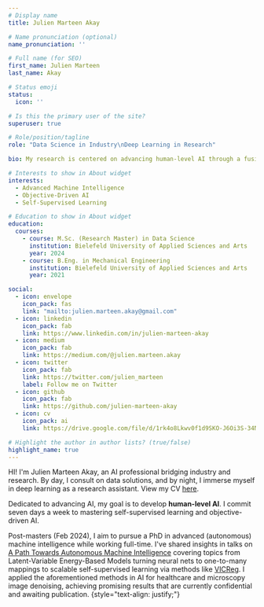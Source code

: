 ```yaml
---
# Display name
title: Julien Marteen Akay

# Name pronunciation (optional)
name_pronunciation: ''

# Full name (for SEO)
first_name: Julien Marteen
last_name: Akay

# Status emoji
status:
  icon: ''

# Is this the primary user of the site?
superuser: true

# Role/position/tagline
role: "Data Science in Industry\nDeep Learning in Research"

bio: My research is centered on advancing human-level AI through a fusion of self-supervised learning and Objective-Driven AI (ODAI).

# Interests to show in About widget
interests:
  - Advanced Machine Intelligence 
  - Objective-Driven AI
  - Self-Supervised Learning

# Education to show in About widget
education:
  courses:
    - course: M.Sc. (Research Master) in Data Science
      institution: Bielefeld University of Applied Sciences and Arts
      year: 2024
    - course: B.Eng. in Mechanical Engineering
      institution: Bielefeld University of Applied Sciences and Arts
      year: 2021

social:
  - icon: envelope
    icon_pack: fas
    link: "mailto:julien.marteen.akay@gmail.com"
  - icon: linkedin
    icon_pack: fab
    link: https://www.linkedin.com/in/julien-marteen-akay
  - icon: medium
    icon_pack: fab
    link: https://medium.com/@julien.marteen.akay
  - icon: twitter
    icon_pack: fab
    link: https://twitter.com/julien_marteen
    label: Follow me on Twitter
  - icon: github
    icon_pack: fab
    link: https://github.com/julien-marteen-akay
  - icon: cv
    icon_pack: ai
    link: https://drive.google.com/file/d/1rk4o8Lkwv0f1d9SKO-J6Oi3S-34N0uIc/view?usp=drive_link

# Highlight the author in author lists? (true/false)
highlight_name: true
---
```


HI! I'm Julien Marteen Akay, an AI professional bridging industry and research. By day, I consult on data solutions, and by night, I immerse myself in deep learning as a research assistant. View my CV [here](https://drive.google.com/file/d/1rk4o8Lkwv0f1d9SKO-J6Oi3S-34N0uIc/view?usp=drive_link).

Dedicated to advancing AI, my goal is to develop **human-level AI**. I commit seven days a week to mastering self-supervised learning and objective-driven AI.

Post-masters (Feb 2024), I aim to pursue a PhD in advanced (autonomous) machine intelligence while working full-time. I've shared insights in talks on [A Path Towards Autonomous Machine Intelligence](https://openreview.net/pdf?id=BZ5a1r-kVsf) covering topics from Latent-Variable Energy-Based Models turning neural nets to one-to-many mappings to scalable self-supervised learning via methods like [VICReg](https://arxiv.org/abs/2105.04906). I applied the aforementioned methods in AI for healthcare and microscopy image denoising, achieving promising results that are currently confidential and awaiting publication.
{style="text-align: justify;"}

